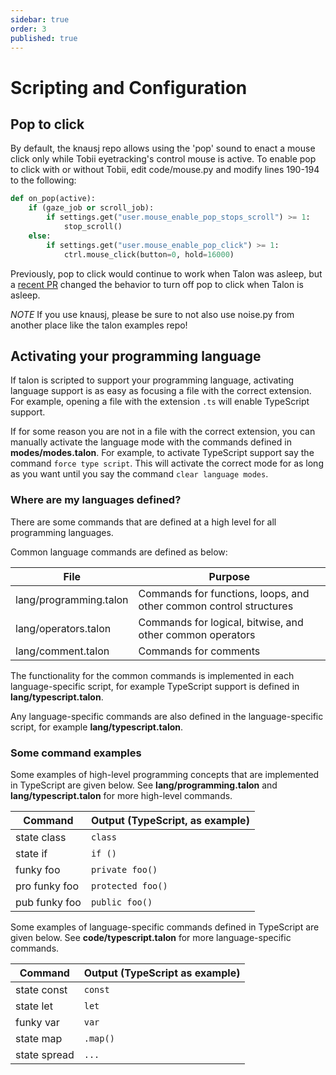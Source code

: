```yaml
---
sidebar: true
order: 3
published: true
---
```

# Scripting and Configuration
## Pop to click

By default, the knausj repo allows using the 'pop' sound to enact a mouse click only while Tobii eyetracking's control mouse is active.
To enable pop to click with or without Tobii, edit code/mouse.py and modify lines 190-194 to the following:

```python
def on_pop(active):
    if (gaze_job or scroll_job):
        if settings.get("user.mouse_enable_pop_stops_scroll") >= 1:
            stop_scroll()
    else:
        if settings.get("user.mouse_enable_pop_click") >= 1:
            ctrl.mouse_click(button=0, hold=16000)
```
Previously, pop to click would continue to work when Talon was asleep, but a [recent PR](https://github.com/knausj85/knausj_talon/pull/164) changed the behavior to turn off pop to click when Talon is asleep.

*NOTE* If you use knausj, please be sure to not also use noise.py from another place like the talon examples repo!

## Activating your programming language

If talon is scripted to support your programming language, activating language support is as easy as focusing a file with the correct extension. For example, opening a file with the extension `.ts` will enable TypeScript support.

If for some reason you are not in a file with the correct extension, you can manually activate the language mode with the commands defined in **modes/modes.talon**. For example, to activate TypeScript support say the command `force type script`. This will activate the correct mode for as long as you want until you say the command `clear language modes`.

### Where are my languages defined?
There are some commands that are defined at a high level for all programming languages. 

Common language commands are defined as below: 

|File|Purpose|
|---|---|
|lang/programming.talon|Commands for functions, loops, and other common control structures |
|lang/operators.talon|Commands for logical, bitwise, and other common operators|
|lang/comment.talon|Commands for comments|


The functionality for the common commands is implemented in each language-specific script, for example TypeScript support is defined in **lang/typescript.talon**.

Any language-specific commands are also defined in the language-specific script, for example **lang/typescript.talon**.

### Some command examples

Some examples of high-level programming concepts that are implemented in TypeScript are given below. See **lang/programming.talon** and **lang/typescript.talon** for more high-level commands.

|Command|Output (TypeScript, as example)|
|---|---|
|state class|`class `|
|state if|`if ()`|
|funky foo|`private foo()`|
|pro funky foo|`protected foo()`|
|pub funky foo|`public foo()`|

Some examples of language-specific commands defined in TypeScript are given below. See **code/typescript.talon** for more language-specific commands. 

|Command|Output (TypeScript as example)|
|---|---|
|state const|`const `|
|state let|`let `|
|funky var|`var `|
|state map|`.map()`|
|state spread|`...`|
